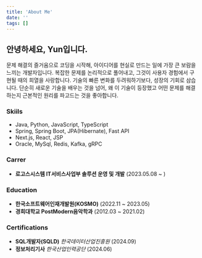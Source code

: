 ```yaml
---
title: 'About Me'
date: ''
tags: []
---
```


## 안녕하세요, Yun입니다.

문제 해결의 즐거움으로 코딩을 시작해, 아이디어를 현실로 만드는 일에 가장 큰 보람을 느끼는 개발자입니다. 복잡한 문제를 논리적으로 풀어내고, 그것이 사용자 경험에서 구현될 때의 희열을 사랑합니다. 기술의 빠른 변화를 두려워하기보다, 성장의 기회로 삼습니다. 단순히 새로운 기술을 배우는 것을 넘어, 왜 이 기술이 등장했고 어떤 문제를 해결하는지 근본적인 원리를 파고드는 것을 좋아합니다.

### Skiils
- Java, Python, JavaScript, TypeScript
- Spring, Spring Boot, JPA(Hibernate), Fast API
- Next.js, React, JSP
- Oracle, MySql, Redis, Kafka, gRPC

### Carrer
- __로고스시스템 IT서비스사업부 솔루션 운영 및 개발__ (2023.05.08 ~ )

### Education
- __한국소프트웨어인재개발원(KOSMO)__ (2022.11 ~ 2023.05)
- __경희대학교 PostModern음악학과__ (2012.03 ~ 2021.02)

### Certifications
- __SQL개발자(SQLD)__ _한국데이터산업진흥원_ (2024.09)
- __정보처리기사__ _한국산업인력공단_ (2024.06)
